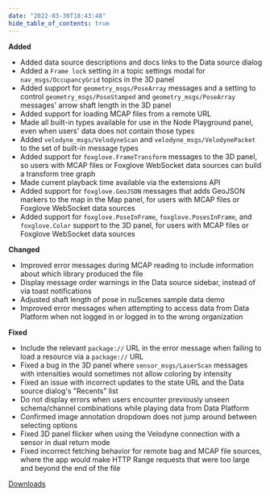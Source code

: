 ```yaml
---
date: "2022-03-30T18:43:48"
hide_table_of_contents: true
---
```

**Added**
- Added data source descriptions and docs links to the Data source dialog
- Added a `Frame lock` setting in a topic settings modal for `nav_msgs/OccupancyGrid` topics in the 3D panel
- Added support for `geometry_msgs/PoseArray` messages and a setting to control `geometry_msgs/PoseStamped` and `geometry_msgs/PoseArray` messages' arrow shaft length in the 3D panel
- Added support for loading MCAP files from a remote URL
- Made all built-in types available for use in the Node Playground panel, even when users' data does not contain those types
- Added `velodyne_msgs/VelodyneScan` and `velodyne_msgs/VelodynePacket` to the set of built-in message types
- Added support for `foxglove.FrameTransform` messages to the 3D panel, so users with MCAP files or Foxglove WebSocket data sources can build a transform tree graph
- Made current playback time available via the extensions API
- Added support for `foxglove.GeoJSON` messages that adds GeoJSON markers to the map in the Map panel, for users with MCAP files or Foxglove WebSocket data sources
- Added support for `foxglove.PoseInFrame`, `foxglove.PosesInFrame`, and `foxglove.Color` support to the 3D panel, for users with MCAP files or Foxglove WebSocket data sources

**Changed**
- Improved error messages during MCAP reading to include information about which library produced the file
- Display message order warnings in the Data source sidebar, instead of via toast notifications
- Adjusted shaft length of pose in nuScenes sample data demo
- Improved error messages when attempting to access data from Data Platform when not logged in or logged in to the wrong organization

**Fixed**
- Include the relevant `package://` URL in the error message when failing to load a resource via a `package://` URL
- Fixed a bug in the 3D panel where `sensor_msgs/LaserScan` messages with intensities would sometimes not allow coloring by intensity
- Fixed an issue with incorrect updates to the state URL and the Data source dialog's "Recents" list
- Do not display errors when users encounter previously unseen schema/channel combinations while playing data from Data Platform
- Confirmed image annotation dropdown does not jump around between selecting options
- Fixed 3D panel flicker when using the Velodyne connection with a sensor in dual return mode
- Fixed incorrect fetching behavior for remote bag and MCAP file sources, where the app would make HTTP Range requests that were too large and beyond the end of the file


[Downloads](https://github.com/foxglove/studio/releases/tag/v1.5.1)
